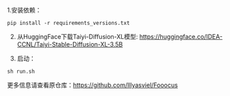 1.安装依赖：
```
pip install -r requirements_versions.txt
```

2. 从HuggingFace下载Taiyi-Diffusion-XL模型: https://huggingface.co/IDEA-CCNL/Taiyi-Stable-Diffusion-XL-3.5B

3. 启动：
```
sh run.sh
```
更多信息请查看原仓库：https://github.com/lllyasviel/Fooocus